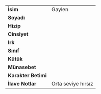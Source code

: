 |  |  |
  |---|---|
  | **İsim** | Gaylen|
  | **Soyadı** | |
  | **Hizip** | |
  | **Cinsiyet** | |
  | **Irk** | |
  | **Sınıf** | |
  | **Kütük** | |
  | **Münasebet** | |
  | **Karakter Betimi** | |
  | **İlave Notlar** | Orta seviye hırsız|
  
